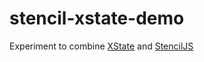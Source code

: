 # stencil-xstate-demo

Experiment to combine [XState](https://xstate.js.org/) and [StencilJS](https://stenciljs.com)